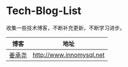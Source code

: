 # Tech-Blog-List

收集一些技术博客，不断补充更新，不断学习进步。

博客 | 地址
----- | -----
[姜承尧](http://www.innomysql.net) | <http://www.innomysql.net>
